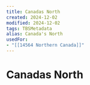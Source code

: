 ```yaml
---
title: Canadas North
created: 2024-12-02
modified: 2024-12-02
tags: TBSMetadata
alias: Canada's North
usedFor:
- "[[14564 Northern Canada]]"
---
```

# Canadas North
